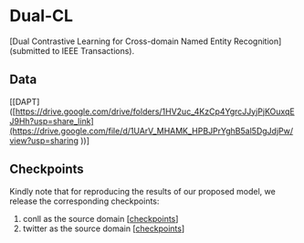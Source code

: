 # Dual-CL
[Dual Contrastive Learning for Cross-domain Named Entity Recognition](submitted to IEEE Transactions). 

## Data

 [[DAPT]([https://drive.google.com/drive/folders/1HV2uc_4KzCp4YgrcJJyjPjKOuxqEJ9Hh?usp=share_link](https://drive.google.com/file/d/1UArV_MHAMK_HPBJPrYghB5al5DgJdjPw/view?usp=sharing
))]


## Checkpoints 

Kindly note that for reproducing the results of our proposed model, we release the corresponding checkpoints:

1. conll as the source domain [[checkpoints](https://drive.google.com/drive/folders/1HV2uc_4KzCp4YgrcJJyjPjKOuxqEJ9Hh?usp=share_link)]
2. twitter as the source domain [[checkpoints](https://drive.google.com/drive/folders/1HV2uc_4KzCp4YgrcJJyjPjKOuxqEJ9Hh?usp=share_link)]
